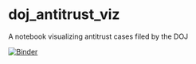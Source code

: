 # doj_antitrust_viz
A notebook visualizing antitrust cases filed by the DOJ

[![Binder](https://mybinder.org/badge_logo.svg)](https://mybinder.org/v2/gh/dwisdom0/doj_antitrust_viz/HEAD?labpath=doj_antitrust_viz_clean.ipynb)
